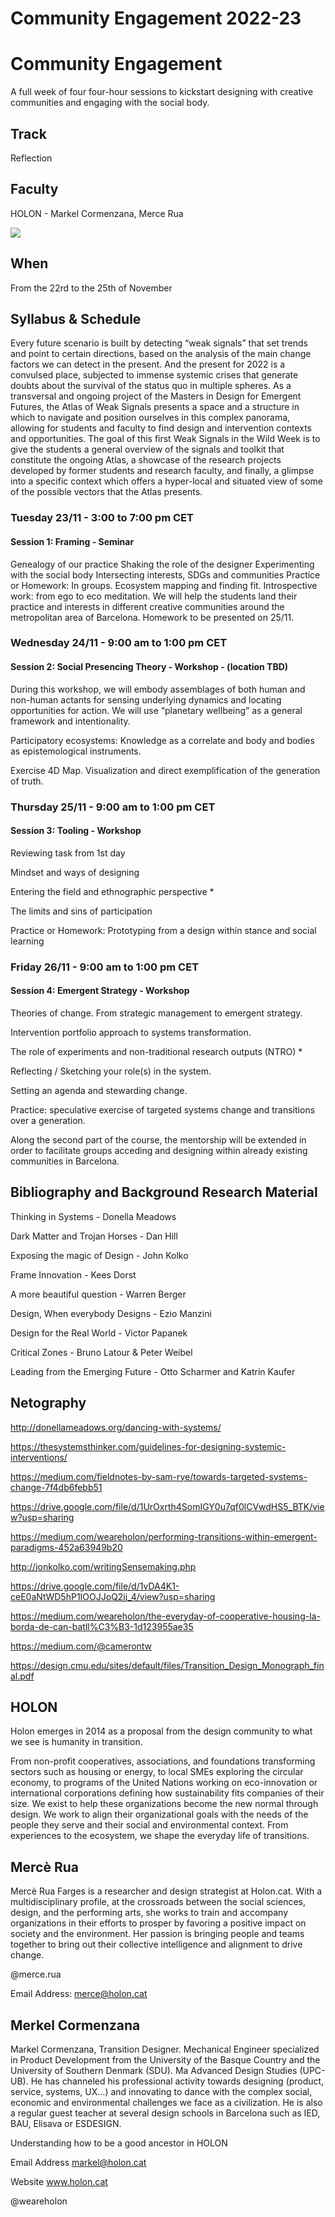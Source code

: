 Community Engagement 2022-23
======================

# Community Engagement

A full week of four four-hour sessions to kickstart designing with creative communities and engaging with the social body.

## Track
 Reflection

## Faculty
HOLON - Markel Cormenzana, Merce Rua

![](/assets/images/aows.jpg)


## When  
From the 22rd to the 25th of November

## Syllabus & Schedule

Every future scenario is built by detecting “weak signals” that set trends and point to certain directions, based on the analysis of the main change factors we can detect in the present. And the present for 2022 is a convulsed place, subjected to immense systemic crises that generate doubts about the survival of the status quo in multiple spheres.
As a transversal and ongoing project of the Masters in Design for Emergent Futures, the Atlas of Weak Signals presents a space and a structure in which to navigate and position ourselves in this complex panorama, allowing for students and faculty to find design and intervention contexts and opportunities.
The goal of this first Weak Signals in the Wild Week is to give the students a general overview of the signals and toolkit that constitute the ongoing Atlas, a showcase of the research projects developed by former students and research faculty, and finally, a glimpse into a specific context which offers a hyper-local and situated view of some of the possible vectors that the Atlas presents.




### Tuesday 23/11 - 3:00 to 7:00 pm CET
#### Session 1: Framing - Seminar
Genealogy of our practice
Shaking the role of the designer
Experimenting with the social body
Intersecting interests, SDGs and communities
Practice or Homework: In groups. Ecosystem mapping and finding fit. Introspective work: from ego to eco meditation. We will help the students land their practice and interests in different creative communities around the metropolitan area of Barcelona. Homework to be presented on 25/11.



### Wednesday 24/11 - 9:00 am to 1:00 pm CET
#### Session 2: Social Presencing Theory - Workshop - (location TBD)
During this workshop, we will embody assemblages of both human and non-human actants for sensing underlying dynamics and locating opportunities for action. We will use “planetary wellbeing” as a general framework and intentionality.

Participatory ecosystems: Knowledge as a correlate and body and bodies as epistemological instruments.

Exercise 4D Map. Visualization and direct exemplification of the generation of truth.


### Thursday 25/11 - 9:00 am to 1:00 pm CET
#### Session 3: Tooling - Workshop
Reviewing task from 1st day

Mindset and ways of designing

Entering the field and ethnographic perspective *

The limits and sins of participation

Practice or Homework: Prototyping from a design within stance and social learning


### Friday 26/11 - 9:00 am to 1:00 pm CET
#### Session 4: Emergent Strategy - Workshop

Theories of change. From strategic management to emergent strategy.

Intervention portfolio approach to systems transformation.

The role of experiments and non-traditional research outputs (NTRO) *

Reflecting / Sketching your role(s) in the system.

Setting an agenda and stewarding change.

Practice: speculative exercise of targeted systems change and transitions over a generation.

Along the second part of the course, the mentorship will be extended in order to facilitate groups acceding and designing within already existing communities in Barcelona.


## Bibliography and Background Research Material

Thinking in Systems - Donella Meadows

Dark Matter and Trojan Horses - Dan Hill

Exposing the magic of Design - John Kolko

Frame Innovation - Kees Dorst

A more beautiful question - Warren Berger

Design, When everybody Designs - Ezio Manzini

Design for the Real World - Victor Papanek

Critical Zones - Bruno Latour & Peter Weibel

Leading from the Emerging Future - Otto Scharmer and Katrin Kaufer

## Netography

http://donellameadows.org/dancing-with-systems/

https://thesystemsthinker.com/guidelines-for-designing-systemic-interventions/

https://medium.com/fieldnotes-by-sam-rye/towards-targeted-systems-change-7f4db6febb51

https://drive.google.com/file/d/1UrOxrth4SomIGY0u7qf0lCVwdHS5_BTK/view?usp=sharing

https://medium.com/weareholon/performing-transitions-within-emergent-paradigms-452a63949b20

http://jonkolko.com/writingSensemaking.php

https://drive.google.com/file/d/1vDA4K1-ceE0aNtWD5hP1IOOJJoQ2jj_4/view?usp=sharing

https://medium.com/weareholon/the-everyday-of-cooperative-housing-la-borda-de-can-batll%C3%B3-1d123955ae35

https://medium.com/@camerontw

https://design.cmu.edu/sites/default/files/Transition_Design_Monograph_final.pdf

## HOLON

Holon emerges in 2014 as a proposal from the design community to what we see is humanity in transition.

From non-profit cooperatives, associations, and foundations transforming sectors such as housing or energy, to local SMEs exploring the circular economy, to programs of the United Nations working on eco-innovation or international corporations defining how sustainability fits companies of their size. We exist to help these organizations become the new normal through design. We work to align their organizational goals with the needs of the people they serve and their social and environmental context. From experiences to the ecosystem, we shape the everyday life of transitions.


## Mercè Rua

[](/assets/images/faculty_photos/merce_rua.jpg)

Mercè Rua Farges is a researcher and design strategist at Holon.cat. With a multidisciplinary profile, at the crossroads between the social sciences, design, and the performing arts, she works to train and accompany organizations in their efforts to prosper by favoring a positive impact on society and the environment. Her passion is bringing people and teams together to bring out their collective intelligence and alignment to drive change.

@merce.rua

Email Address: merce@holon.cat

## Merkel Cormenzana

[](/assets/images/faculty_photos/merkel_cormenzana.jpg)

Markel Cormenzana, Transition Designer. Mechanical Engineer specialized in Product Development from the University of the Basque Country and the University of Southern Denmark (SDU). Ma Advanced Design Studies (UPC-UB). He has channeled his professional activity towards designing (product, service, systems, UX...) and innovating to dance with the complex social, economic and environmental challenges we face as a civilization. He is also a regular guest teacher at several design schools in Barcelona such as IED, BAU, Elisava or ESDESIGN.

Understanding how to be a good ancestor in HOLON

Email Address markel@holon.cat

Website www.holon.cat

@weareholon

